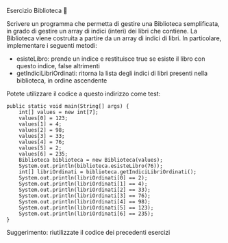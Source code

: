 Esercizio Biblioteca 🛴

Scrivere un programma che permetta di gestire una Biblioteca semplificata, in grado di gestire un array di indici (interi) dei libri che contiene. La Biblioteca viene costruita a partire da un array di indici di libri.
In particolare, implementare i seguenti metodi:
- esisteLibro: prende un indice e restituisce true se esiste il libro con questo indice, false altrimenti
- getIndiciLibriOrdinati: ritorna la lista degli indici di libri presenti nella biblioteca, in ordine ascendente

Potete utilizzare il codice a questo indirizzo come test:



```
public static void main(String[] args) {
    int[] values = new int[7];
    values[0] = 123;
    values[1] = 4;
    values[2] = 98;
    values[3] = 33;
    values[4] = 76;
    values[5] = 2;
    values[6] = 235;
    Biblioteca biblioteca = new Biblioteca(values);
    System.out.println(biblioteca.esisteLibro(76));
    int[] libriOrdinati = biblioteca.getIndiciLibriOrdinati();
    System.out.println(libriOrdinati[0] == 2);
    System.out.println(libriOrdinati[1] == 4);
    System.out.println(libriOrdinati[2] == 33);
    System.out.println(libriOrdinati[3] == 76);
    System.out.println(libriOrdinati[4] == 98);
    System.out.println(libriOrdinati[5] == 123);
    System.out.println(libriOrdinati[6] == 235);
}	
```

Suggerimento: riutilizzate il codice dei precedenti esercizi

